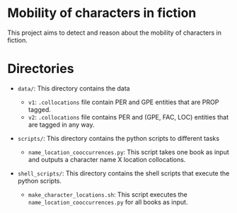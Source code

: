 # Mobility of characters in fiction

This project aims to detect and reason about the mobility of characters in fiction.

Directories
===========

* `data/`: This directory contains the data
  * `v1`: `.collocations` file contain PER and GPE entities that are PROP tagged.
  * `v2`: `.collocations` file contains PER and (GPE, FAC, LOC) entities that are tagged in any way.

* `scripts/`: This directory contains the python scripts to different tasks
  * `name_location_cooccurrences.py`: This script takes one book as input and outputs a 
                                      character name X location collocations.

* `shell_scripts/`: This directory contains the shell scripts that execute the python scripts.
  * `make_character_locations.sh`: This script executes the `name_location_cooccurrences.py` 
                                   for all books as input.
